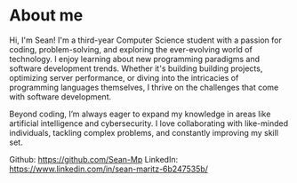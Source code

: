 About me
=====

Hi, I'm Sean! I'm a third-year Computer Science student with a passion for coding, problem-solving, and exploring the ever-evolving world of technology. I enjoy learning about new programming paradigms and software development trends. Whether it's building building projects, optimizing server performance, or diving into the intricacies of programming languages themselves, I thrive on the challenges that come with software development.

Beyond coding, I’m always eager to expand my knowledge in areas like artificial intelligence and cybersecurity. I love collaborating with like-minded individuals, tackling complex problems, and constantly improving my skill set.

Github: https://github.com/Sean-Mp
LinkedIn: https://www.linkedin.com/in/sean-maritz-6b247535b/
